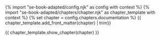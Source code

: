 {% import "se-book-adapted/config.njk" as config with context %}
{% import "se-book-adapted/chapters/chapter.njk" as chapter_template with context %}
{% set chapter = config.chapters.documentation %}
<frontmatter>
{{ chapter_template.add_front_matter(chapter) | trim}}
</frontmatter>

{{ chapter_template.show_chapter(chapter) }}
